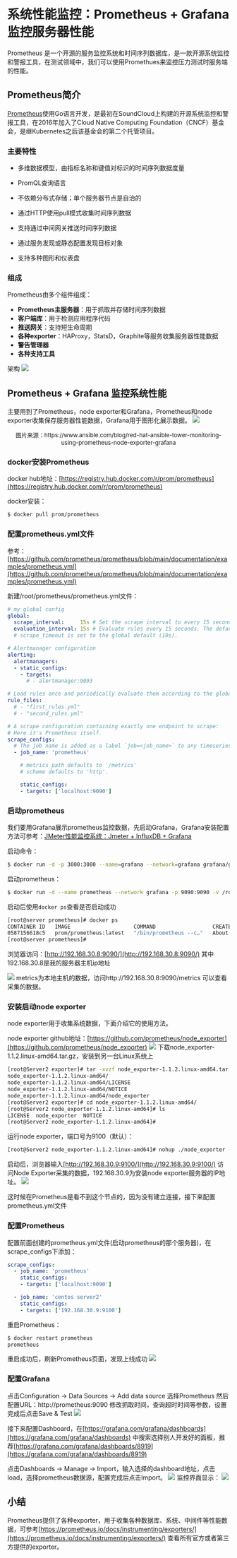 # 系统性能监控：Prometheus + Grafana 监控服务器性能
Prometheus 是一个开源的服务监控系统和时间序列数据库，是一款开源系统监控和警报工具，在测试领域中，我们可以使用Promethues来监控压力测试时服务端的性能。

<!--more-->

## Prometheus简介
[Prometheus](https://prometheus.io/)使用Go语言开发，是最初在SoundCloud上构建的开源系统监控和警报工具，在2016年加入了Cloud Native Computing Foundation（CNCF）基金会，是继Kubernetes之后该基金会的第二个托管项目。

### 主要特性

- 多维数据模型，由指标名称和键值对标识的时间序列数据度量

- PromQL查询语言

- 不依赖分布式存储；单个服务器节点是自治的

- 通过HTTP使用pull模式收集时间序列数据

- 支持通过中间网关推送时间序列数据

- 通过服务发现或静态配置发现目标对象

- 支持多种图形和仪表盘

### 组成
Prometheus由多个组件组成：
- **Prometheus主服务器**：用于抓取并存储时间序列数据
- **客户端库**：用于检测应用程序代码
- **推送网关**：支持短生命周期
- **各种exporter**：HAProxy，StatsD，Graphite等服务收集服务器性能数据
- **警告管理器**
- **各种支持工具**

架构
![](performance-monitoring-for-server-with-prometheus/prometheus-architecture.png)

## Prometheus + Grafana 监控系统性能
主要用到了Prometheus，node exporter和Grafana，Prometheus和node exporter收集保存服务器性能数据，Grafana用于图形化展示数据。
![](performance-monitoring-for-server-with-prometheus/prometheus-grafna-exporter.png)
<center><font size="2">图片来源：https://www.ansible.com/blog/red-hat-ansible-tower-monitoring-using-prometheus-node-exporter-grafana</font></center>

### docker安装Prometheus
docker hub地址：[https://registry.hub.docker.com/r/prom/prometheus](https://registry.hub.docker.com/r/prom/prometheus)

docker安装：
```sh
$ docker pull prom/prometheus
```

### 配置prometheus.yml文件
参考：[https://github.com/prometheus/prometheus/blob/main/documentation/examples/prometheus.yml](https://github.com/prometheus/prometheus/blob/main/documentation/examples/prometheus.yml)

新建/root/prometheus/prometheus.yml文件：
```yml
# my global config
global:
  scrape_interval:     15s # Set the scrape interval to every 15 seconds. Default is every 1 minute.
  evaluation_interval: 15s # Evaluate rules every 15 seconds. The default is every 1 minute.
  # scrape_timeout is set to the global default (10s).

# Alertmanager configuration
alerting:
  alertmanagers:
  - static_configs:
    - targets:
      # - alertmanager:9093

# Load rules once and periodically evaluate them according to the global 'evaluation_interval'.
rule_files:
  # - "first_rules.yml"
  # - "second_rules.yml"

# A scrape configuration containing exactly one endpoint to scrape:
# Here it's Prometheus itself.
scrape_configs:
  # The job name is added as a label `job=<job_name>` to any timeseries scraped from this config.
  - job_name: 'prometheus'

    # metrics_path defaults to '/metrics'
    # scheme defaults to 'http'.

    static_configs:
    - targets: ['localhost:9090']
```


### 启动prometheus
我们要用Grafana展示prometheus监控数据，先启动Grafana，Grafana安装配置方法可参考：[JMeter性能监控系统：Jmeter + InfluxDB + Grafana](https://blog.csdn.net/u010698107/article/details/114295568)

启动命令：
```sh
$ docker run -d -p 3000:3000 --name=grafana --network=grafana grafana/grafana:latest
```

启动prometheus：
```sh
$ docker run -d --name prometheus --network grafana -p 9090:9090 -v /root/prometheus/prometheus.yml:/etc/prometheus/prometheus.yml prom/prometheus:latest --config.file=/etc/prometheus/prometheus.yml
```
启动后使用`docker ps`查看是否启动成功
```sh
[root@server prometheus]# docker ps
CONTAINER ID   IMAGE                    COMMAND                  CREATED              STATUS              PORTS                    NAMES
0587156618c5   prom/prometheus:latest   "/bin/prometheus --c…"   About a minute ago   Up About a minute   0.0.0.0:9090->9090/tcp   prometheus
[root@server prometheus]# 
```

浏览器访问：[http://192.168.30.8:9090/](http://192.168.30.8:9090/)
其中192.168.30.8是我的服务器主机ip地址

![](performance-monitoring-for-server-with-prometheus/prometheus-targets.png)
metrics为本地主机的数据，访问http://192.168.30.8:9090/metrics 可以查看采集的数据。

### 安装启动node exporter
node exporter用于收集系统数据，下面介绍它的使用方法。

node exporter github地址：[https://github.com/prometheus/node_exporter](https://github.com/prometheus/node_exporter)
![](performance-monitoring-for-server-with-prometheus/prometheus-node-exporter.png)
下载node_exporter-1.1.2.linux-amd64.tar.gz，安装到另一台Linux系统上

```sh
[root@Server2 exporter]# tar -xvzf node_exporter-1.1.2.linux-amd64.tar.gz
node_exporter-1.1.2.linux-amd64/
node_exporter-1.1.2.linux-amd64/LICENSE
node_exporter-1.1.2.linux-amd64/NOTICE
node_exporter-1.1.2.linux-amd64/node_exporter
[root@Server2 exporter]# cd node_exporter-1.1.2.linux-amd64/
[root@Server2 node_exporter-1.1.2.linux-amd64]# ls
LICENSE  node_exporter  NOTICE
[root@Server2 node_exporter-1.1.2.linux-amd64]# 
```
运行node exporter，端口号为9100（默认）：
```sh
[root@Server2 node_exporter-1.1.2.linux-amd64]# nohup ./node_exporter --web.listen-address=":9100" &
```

启动后，浏览器输入[http://192.168.30.9:9100/](http://192.168.30.9:9100/) 访问Node Exporter采集的数据，192.168.30.9为安装node exporter服务器的IP地址。
![](performance-monitoring-for-server-with-prometheus/prometheus-node-exporter2.png)

这时候在Prometheus是看不到这个节点的，因为没有建立连接，接下来配置prometheus.yml文件
### 配置Prometheus
配置前面创建的prometheus.yml文件(启动prometheus的那个服务器)，在scrape_configs下添加：

```yml
scrape_configs:
  - job_name: 'prometheus'
    static_configs:
    - targets: ['localhost:9090']

  - job_name: 'centos server2'
    static_configs:
    - targets: ['192.168.30.9:9100']

```

重启Prometheus：
```sh
$ docker restart prometheus
prometheus
```
重启成功后，刷新Prometheus页面，发现上线成功
![](performance-monitoring-for-server-with-prometheus/prometheus-targets2.png)

### 配置Grafana
点击Configuration -> Data Sources -> Add data source 选择Prometheus
然后配置URL：http://prometheus:9090
修改抓取时间，查询超时时间等参数，设置完成后点击Save & Test
![](performance-monitoring-for-server-with-prometheus/prometheus-grafna-setting.png)

接下来配置Dashboard，在[https://grafana.com/grafana/dashboards](https://grafana.com/grafana/dashboards) 中搜索选择别人开发好的面板，推荐[https://grafana.com/grafana/dashboards/8919](https://grafana.com/grafana/dashboards/8919)

点击Dashboards -> Manage -> Import，输入选择的dashboard地址，点击load，选择prometheus数据源，配置完成后点击Import。
![](performance-monitoring-for-server-with-prometheus/prometheus-grafna-dashboard.png)
监控界面显示：
![](performance-monitoring-for-server-with-prometheus/prometheus-grafna-dashboard2.png)

## 小结
Prometheus提供了各种exporter，用于收集各种数据库、系统、中间件等性能数据，可参考[https://prometheus.io/docs/instrumenting/exporters/](https://prometheus.io/docs/instrumenting/exporters/) 查看所有官方或者第三方提供的exporter。



